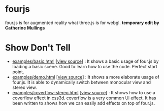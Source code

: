 # fourjs
four.js is for augmented reality what three.js is for webgl.
**temporary edit by Catherine Mullings**

# Show Don't Tell
* [examples/basic.html](http://DAQRI.github.io/fourjs/examples/basic.html)
\[[view source](https://github.com/DAQRI/fourjs/blob/master/examples/basic.html)\] :
It shows a basic usage of four.js by loading a basic scene. Good to learn how to use the code. Perfect start point.
* [examples/demo.html](http://DAQRI.github.io/fourjs/examples/demo.html)
\[[view source](https://github.com/DAQRI/fourjs/blob/master/examples/demo.html)\] :
It shows a more elaborate usage of four.js.
It is able to dynamically switch between monocular view and stereo view.
* [examples/coverflow-stereo.html](http://DAQRI.github.io/fourjs/examples/coverflow/coverflow-stereo.html#stereo)
\[[view source](https://github.com/DAQRI/fourjs/blob/master/examples/coverflow/coverflow-stereo.html)\] :
It shows how to use a coverflow effect in css3d. coverflow is a very common UI effect.
It has been written to shows how we can easily add effects on top of four.js.
